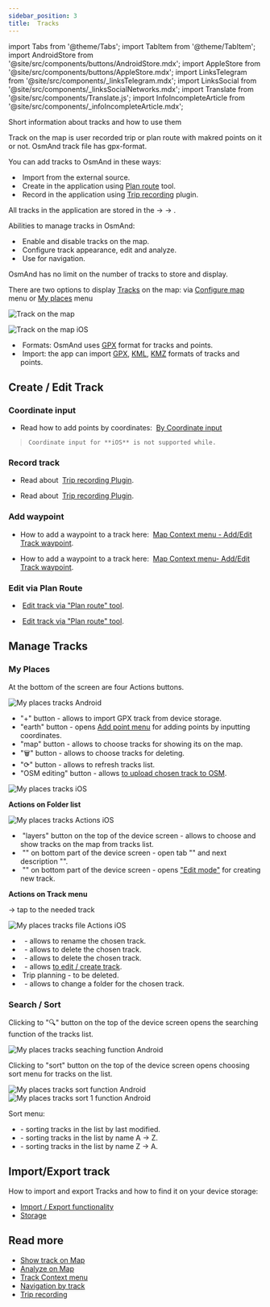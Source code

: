 ```yaml
---
sidebar_position: 3
title:  Tracks
---
```


import Tabs from '@theme/Tabs';
import TabItem from '@theme/TabItem';
import AndroidStore from '@site/src/components/buttons/AndroidStore.mdx';
import AppleStore from '@site/src/components/buttons/AppleStore.mdx';
import LinksTelegram from '@site/src/components/_linksTelegram.mdx';
import LinksSocial from '@site/src/components/_linksSocialNetworks.mdx';
import Translate from '@site/src/components/Translate.js';
import InfoIncompleteArticle from '@site/src/components/_infoIncompleteArticle.mdx';

<InfoIncompleteArticle/>

Short information about tracks and how to use them

Track on the map is user recorded trip or plan route with makred points on it or not. OsmAnd track file has gpx-format.

You can add tracks to OsmAnd in these ways: 
- &nbsp;Import from the external source.
- &nbsp;Create in the application using [Plan route](../plan-route/index.md) tool.
- &nbsp;Record in the application using [Trip recording](../plugins/trip-recording.md) plugin. 

All tracks in the application are stored in the [<Translate android="true" ids="shared_string_menu"/>](../start-with/main-menu.md) → [<Translate android="true" ids="shared_string_my_places"/>](../personal/myplaces.md) → [<Translate android="true" ids="shared_string_gpx_tracks"/>](../personal/tracks.md).

Abilities to manage tracks in OsmAnd:
- &nbsp;Enable and disable tracks on the map.
- &nbsp;Configure track appearance, edit and analyze.
- &nbsp;Use for navigation.

OsmAnd has no limit on the number of tracks to store and display.

There are two options to display [Tracks](../personal/tracks.md) on the map: via [Configure map](../map/tracks-on-map.md#display-via-configure-map-menu) menu or [My places](../map/tracks-on-map.md#display-via-my-places-menu) menu

<Tabs groupId="operating-systems">

<TabItem value="android" label="Android">


![Track on the map](@site/static/img/personal/tracks/track_on_map_android.png)

</TabItem>

<TabItem value="ios" label="iOS">

![Track on the map iOS](@site/static/img/personal/tracks/track_on_map_ios.png)

</TabItem>
 
</Tabs>


- &nbsp;Formats: OsmAnd uses [GPX](https://en.wikipedia.org/wiki/GPS_Exchange_Format) format for tracks and points.
- &nbsp;Import: the app can import [GPX](https://en.wikipedia.org/wiki/GPS_Exchange_Format), [KML](https://en.wikipedia.org/wiki/Keyhole_Markup_Language), [KMZ](https://en.wikipedia.org/wiki/Keyhole_Markup_Language) formats of tracks and points.

## Create / Edit Track

### Coordinate input

<Tabs groupId="operating-systems">

<TabItem value="android" label="Android">

- Read how to add points by coordinates: &nbsp;[By Coordinate input](../plan-route/coordinate-input.md) 

</TabItem>

<TabItem value="ios" label="iOS">

> ```Coordinate input for **iOS** is not supported while.```

</TabItem>
 
</Tabs>

### Record track

<Tabs groupId="operating-systems">

<TabItem value="android" label="Android">

- Read about &nbsp;[Trip recording Plugin](../plugins/trip-recording.md).

</TabItem>

<TabItem value="ios" label="iOS">

- Read about &nbsp;[Trip recording Plugin](../plugins/trip-recording.md).

</TabItem>
 
</Tabs>

### Add waypoint

<Tabs groupId="operating-systems">

<TabItem value="android" label="Android">

- How to add a waypoint to a track here: &nbsp;[Map Context menu - Add/Edit Track waypoint](../map/map-context-menu.md#-add--edit--track-waypoint).

</TabItem>

<TabItem value="ios" label="iOS">

- How to add a waypoint to a track here: &nbsp;[Map Context menu- Add/Edit Track waypoint](../map/map-context-menu.md#-add--edit--track-waypoint).

</TabItem>
 
</Tabs>

<!-- ### Edit mode (iOS)

<Translate ios="true" ids="ios_button_seq"/> <Translate ios="true" ids="menu,menu_my_places,tracks,create_new_trip"/>

<p> </p>

![Edit mode ios](@site/static/img/personal/tracks/edit_mode_ios.png) 

- Add points - click to <Translate ios="true" ids="add_waypoint"/> or <Translate ios="true" ids="select_wpt_on_map"/>.

![Edit mode adding point ios](@site/static/img/personal/tracks/edit_mode_add_point_ios.png) 

- Edit / delete - clicking to "Pencil" button open menu with "Edit" and "Delete" buttons. 

![Edit mode edit point ios](@site/static/img/personal/tracks/edit_mode_edit_point_ios.png)  ![Edit mode edit point ios](@site/static/img/personal/tracks/edit_mode_edit_point_1_ios.png)

- Change order - long tap to "&#9776;" button and change the order of chosen point by moving up or down.

![Edit mode moving point ios](@site/static/img/personal/tracks/edit_mode_moving_point_ios.png)  -->


### Edit via Plan Route

<Tabs groupId="operating-systems">

<TabItem value="android" label="Android">

- &nbsp;[Edit track via "Plan route" tool](../plan-route/create-route.md#modify-existing-gpx-track).

</TabItem>

<TabItem value="ios" label="iOS">

- &nbsp;[Edit track via "Plan route" tool](../plan-route/create-route.md#modify-existing-gpx-track).

</TabItem>
 
</Tabs>


## Manage Tracks 

### My Places

<Tabs groupId="operating-systems">

<TabItem value="android" label="Android">

<Translate android="true" ids="android_button_seq"/> <Translate android="true" ids="shared_string_menu,shared_string_my_places,shared_string_tracks"/>

<p> </p>

At the bottom of the screen are four Actions buttons.

![My places tracks Android](@site/static/img/personal/tracks/my_places_tracks_android.png) 

- "+" button  - allows to import GPX track from device storage.
- "earth" button - opens [Add point menu](../plan-route/coordinate-input.md) for adding points by inputting coordinates.
- "map" button - allows to choose tracks for showing its on the map.
- "&#x1F5D1;" button - allows to choose tracks for deleting.
- "&#10227;" button - allows to refresh tracks list.
- "OSM editing" button - allows [to upload chosen track to OSM](../plugins/osm-editing.md).

</TabItem>

<TabItem value="ios" label="iOS">

<Translate ios="true" ids="ios_button_seq"/> <Translate ios="true" ids="menu,menu_my_places,tracks"/>

<p> </p>

![My places tracks iOS](@site/static/img/personal/tracks/my_places_tracks_ios.png)


**Actions on Folder list**

![My places tracks Actions iOS](@site/static/img/personal/tracks/my_places_tracks_actions_ios.png)

- &nbsp;"layers" button on the top of the device screen - allows to choose and show tracks on the map from tracks list.
- &nbsp;"<Translate ios="true" ids="gpx_import_title"/>" on bottom part of the device screen - open tab "<Translate ios="true" ids="import_from_docs"/>" and next description "<Translate ios="true" ids="gpx_import_desc"/>".
- &nbsp;"<Translate ios="true" ids="create_new_trip"/>" on bottom part of the device screen - opens ["Edit mode"](../personal/tracks.md#edit-mode-ios) for creating new track.

**Actions on Track menu**

<Translate ios="true" ids="ios_button_seq"/> <Translate ios="true" ids="menu,menu_my_places,tracks"/> → tap to the needed track

<p> </p>

![My places tracks file Actions iOS](@site/static/img/personal/tracks/my_places_track_file_actions_ios.png)

- &nbsp;<Translate ios="true" ids="fav_rename"/> - allows to rename the chosen track.
- &nbsp;<Translate ios="true" ids="shared_string_remove"/> - allows to delete the chosen track.
- &nbsp;<Translate ios="true" ids="shared_string_export"/> - allows to delete the chosen track.
- &nbsp;<Translate ios="true" ids="gpx_edit_mode"/> - allows [to edit / create track](../personal/tracks.md#edit-mode-ios).
- &nbsp;Trip planning - to be deleted.
- &nbsp;<Translate ios="true" ids="plan_route_change_folder"/> - allows to change a folder for the chosen track.


</TabItem>
 
</Tabs>

### Search / Sort

<Tabs groupId="operating-systems">

<TabItem value="android" label="Android">

Clicking to "&#x1F50D;" button on the top of the device screen opens the searching function of the tracks list.

![My places tracks seaching function Android](@site/static/img/personal/tracks/my_places_tracks_seaching_android.png) 

Clicking to "sort" button on the top of the device screen opens choosing sort menu for tracks on the list.

![My places tracks sort function Android](@site/static/img/personal/tracks/my_places_tracks_sort_android.png) ![My places tracks sort 1 function Android](@site/static/img/personal/tracks/my_places_tracks_sort_1_android.png) 

Sort menu: 

- <Translate android="true" ids="sort_last_modified"/> - sorting tracks in the list by last modified.
- <Translate android="true" ids="sort_name_ascending"/> - sorting tracks in the list by name A → Z.
- <Translate android="true" ids="sort_name_descending"/> - sorting tracks in the list by name Z → A.

</TabItem>

<TabItem value="ios" label="iOS">



</TabItem>
 
</Tabs>

## Import/Export track

How to import and export Tracks and how to find it on your device storage:

- [Import / Export functionality](../personal/profiles.md#actions)
- [Storage](../personal/storage.md)

## Read more

- [Show track on Map](../map/tracks-on-map.md)
- [Analyze on Map](../map/tracks-on-map.md)
- [Track Context menu](../map/track-context-menu.md)
- [Navigation by track](../navigation/gpx-navigation.md)
- [Trip recording](../plugins/trip-recording.md)
